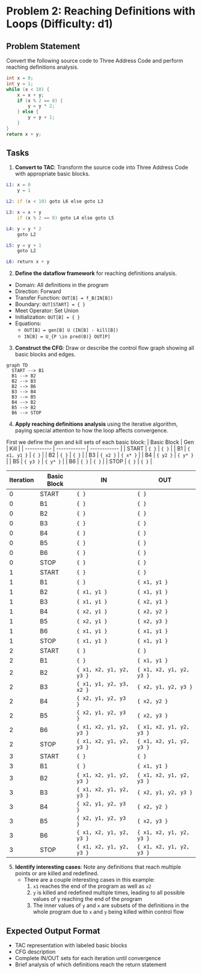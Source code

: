# Problem 2: Reaching Definitions with Loops (Difficulty: d1)

## Problem Statement

Convert the following source code to Three Address Code and perform reaching definitions analysis.

```c
int x = 0;
int y = 1;
while (x < 10) {
    x = x + y;
    if (x % 2 == 0) {
        y = y * 2;
    } else {
        y = y + 1;
    }
}
return x + y;
```

## Tasks

1. **Convert to TAC**: Transform the source code into Three Address Code with appropriate basic blocks.

  ```asm
  L1: x = 0
      y = 1

  L2: if (x < 10) goto L6 else goto L3

  L3: x = x + y
      if (x % 2 == 0) goto L4 else goto L5

  L4: y = y * 2
      goto L2

  L5: y = y + 1
      goto L2

  L6: return x + y
  ```

2. **Define the dataflow framework** for reaching definitions analysis.
  - Domain: All definitions in the program
  - Direction: Forward
  - Transfer Function: `OUT[B] = f_B(IN[B])`
  - Boundary: `OUT[START] = { }`
  - Meet Operator: Set Union
  - Initialization: `OUT[B] = { }`
  - Equations:
    - `OUT[B] = gen[B] U (IN[B] - kill[B])`
    - `IN[B] = U_{P \in pred(B)} OUT[P]`

3. **Construct the CFG**: Draw or describe the control flow graph showing all basic blocks and edges.

  ```mermaid
  graph TD
    START --> B1
    B1 --> B2
    B2 --> B3
    B2 --> B6
    B3 --> B4
    B3 --> B5
    B4 --> B2
    B5 --> B2
    B6 --> STOP
  ```

4. **Apply reaching definitions analysis** using the iterative algorithm, paying special attention to how the loop affects convergence.

First we define the gen and kill sets of each basic block:
| Basic Block | Gen          | Kill         |
| ----------- | ------------ | ------------ |
| START       | `{ }`        | `{ }`        |
| B1          | `{ x1, y1 }` | `{ }`        |
| B2          | `{ }`        | `{ }`        |
| B3          | `{ x2 }`     | `{ x* }`     |
| B4          | `{ y2 }`     | `{ y* }`     |
| B5          | `{ y3 }`     | `{ y* }`     |
| B6          | `{ }`        | `{ }`        |
| STOP        | `{ }`        | `{ }`        |

| Iteration | Basic Block | IN                       | OUT                      |
| --------- | ----------- | ------------------------ | ------------------------ |
| 0         | START       | `{ }`                    | `{ }`                    |
| 0         | B1          | `{ }`                    | `{ }`                    |
| 0         | B2          | `{ }`                    | `{ }`                    |
| 0         | B3          | `{ }`                    | `{ }`                    |
| 0         | B4          | `{ }`                    | `{ }`                    |
| 0         | B5          | `{ }`                    | `{ }`                    |
| 0         | B6          | `{ }`                    | `{ }`                    |
| 0         | STOP        | `{ }`                    | `{ }`                    |
| 1         | START       | `{ }`                    | `{ }`                    |
| 1         | B1          | `{ }`                    | `{ x1, y1 }`             |
| 1         | B2          | `{ x1, y1 }`             | `{ x1, y1 }`             |
| 1         | B3          | `{ x1, y1 }`             | `{ x2, y1 }`             |
| 1         | B4          | `{ x2, y1 }`             | `{ x2, y2 }`             |
| 1         | B5          | `{ x2, y1 }`             | `{ x2, y3 }`             |
| 1         | B6          | `{ x1, y1 }`             | `{ x1, y1 }`             |
| 1         | STOP        | `{ x1, y1 }`             | `{ x1, y1 }`             |
| 2         | START       | `{ }`                    | `{ }`                    |
| 2         | B1          | `{ }`                    | `{ x1, y1 }`             |
| 2         | B2          | `{ x1, x2, y1, y2, y3 }` | `{ x1, x2, y1, y2, y3 }` |
| 2         | B3          | `{ x1, y1, y2, y3, x2 }` | `{ x2, y1, y2, y3 }`     |
| 2         | B4          | `{ x2, y1, y2, y3 }`     | `{ x2, y2 }`             |
| 2         | B5          | `{ x2, y1, y2, y3 }`     | `{ x2, y3 }`             |
| 2         | B6          | `{ x1, x2, y1, y2, y3 }` | `{ x1, x2, y1, y2, y3 }` |
| 2         | STOP        | `{ x1, x2, y1, y2, y3 }` | `{ x1, x2, y1, y2, y3 }` |
| 3         | START       | `{ }`                    | `{ }`                    |
| 3         | B1          | `{ }`                    | `{ x1, y1 }`             |
| 3         | B2          | `{ x1, x2, y1, y2, y3 }` | `{ x1, x2, y1, y2, y3 }` |
| 3         | B3          | `{ x1, x2, y1, y2, y3 }` | `{ x2, y1, y2, y3 }`     |
| 3         | B4          | `{ x2, y1, y2, y3 }`     | `{ x2, y2 }`             |
| 3         | B5          | `{ x2, y1, y2, y3 }`     | `{ x2, y3 }`             |
| 3         | B6          | `{ x1, x2, y1, y2, y3 }` | `{ x1, x2, y1, y2, y3 }` |
| 3         | STOP        | `{ x1, x2, y1, y2, y3 }` | `{ x1, x2, y1, y2, y3 }` |

5. **Identify interesting cases**: Note any definitions that reach multiple points or are killed and redefined.
    - There are a couple interesting cases in this example:
        1. `x1` reaches the end of the program as well as `x2`
        2. `y` is killed and redefined multiple times, leading to all possible
           values of y reaching the end of the program
        3. The inner values of `y` and `x` are subsets of the definitions in the
           whole program due to `x` and `y` being killed within control flow

## Expected Output Format

- TAC representation with labeled basic blocks
- CFG description
- Complete IN/OUT sets for each iteration until convergence
- Brief analysis of which definitions reach the return statement
